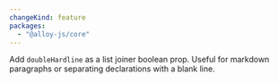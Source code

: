 ```yaml
---
changeKind: feature
packages:
  - "@alloy-js/core"
---
```


Add `doubleHardline` as a list joiner boolean prop. Useful for markdown paragraphs or separating declarations with a blank line.